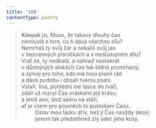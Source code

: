 ```yaml
---
title: '100'
contentType: poetry
---
```


<section>

> Kdepak jsi, Muso, že takový dlouhý čas  
> nemluvíš o tom, co ti dává všechnu sílu?  
> Nemrháš ty svůj žár a nekalíš svůj jas  
> v bezcenných písničkách a v nedůstojném dílu?  
> Vrať se, ty nedbalá, a nahraď nastokrát  
> v důstojných slokách čas tak bídně promrhaný;  
> a zpívej pro toho, kdo má tvou píseň rád  
> a dává podobu i obsah tvému psaní.  
> Vstaň, líná, pohlédni mé lásce do tváří,  
> zdali už rozryl Čas vráskami její krásu;  
> a jestli ano, slož satiru na stáří,  
> ať je všem pro posměch to pustošení Času.  
>          Oslav mou lásku dřív, než ji Čas navždy skosí;  
>          jenom tak předstihneš zlý úder jeho kosy.

</section>
